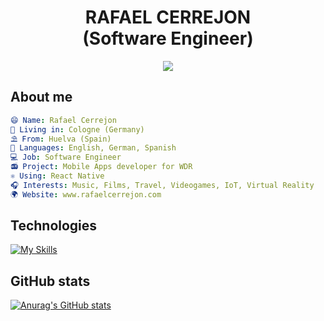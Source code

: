 <link rel="stylesheet" href="https://cdn.jsdelivr.net/gh/devicons/devicon@v2.15.1/devicon.min.css">

<h1 align="center">RAFAEL CERREJON <br> (Software Engineer) </h1>

<p align="center">
  <img src="https://user-images.githubusercontent.com/1121950/181512478-d93dfbf3-8691-4a1c-b42a-7dab85052e77.gif">
</p>

## About me
```yaml
😄 Name: Rafael Cerrejon
🌇 Living in: Cologne (Germany)
⛱️ From: Huelva (Spain)
💬 Languages: English, German, Spanish
💻 Job: Software Engineer
📻 Project: Mobile Apps developer for WDR
⚛️ Using: React Native
🎧 Interests: Music, Films, Travel, Videogames, IoT, Virtual Reality
🌍 Website: www.rafaelcerrejon.com
```

## Technologies
[![My Skills](https://skillicons.dev/icons?i=react,redux,swift,androidstudio,ts,js,github,nodejs,vscode)](https://rafaelcerrejon.com)

## GitHub stats
[![Anurag's GitHub stats](https://github-readme-stats.vercel.app/api?username=rcerrejon&count_private=true&&hide=contribs,prs,issues&show_icons=true&theme=blue-green)](https://github.com/anuraghazra/github-readme-stats)

